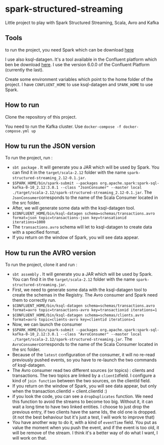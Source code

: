 # spark-structured-streaming 

Little project to play with Spark Structured Streaming, Scala, Avro and Kafka 

## Tools

to run the project, you need Spark which can be download [here](https://spark.apache.org/downloads.html)

I use also ksql-datagen. It's a tool available in the Confluent platform  which ben be download [here](https://www.confluent.io/download/). I use the 
version 6.0.0 of the Confluent Platform (currently the last). 

Create some environment variables which point to the home folder of the project. I have `CONFLUENT_HOME` to use ksql-datagen and `SPARK_HOME` to use Spark. 


## How to run 

Clone the repository of this project. 

You need to run the Kafka cluster.
Use `docker-compose -f docker-compose.yml up`

## How tu run the JSON version 

To run the project, run : 
- `sbt package` . It will generate you a JAR which will be used by Spark. You can find it in the `target/scala-2.12` folder with the name `spark-structured-streaming_2.12-0.1.jar`.
- `$SPARK_HOME/bin/spark-submit --packages org.apache.spark:spark-sql-kafka-0-10_2.12:3.0.1 --class "JsonConsumer" --master local ./target/scala-2.12/spark-structured-streaming_2.12-0.1.jar`. The `JsonConsumer`corresponds to the name of the Scala Consumer located in the src folder. 
- After, we will generate some data with the ksql-datagen tool. 
- `$CONFLUENT_HOME/bin/ksql-datagen schema=schemas/transactions.avro format=json topic=transactions-json key=transationid iterations=1000`
- The `transactions.avro` schema will let to ksql-datagen to create data with a specified format.
- If you return on the window of Spark, you will see data appear. 

## How tu run the AVRO version 

To run the project, clone it and run : 
- `sbt assembly` . It will generate you a JAR which will be used by Spark. You can find it in the `target/scala-2.12` folder with the name `spark-structured-streaming.jar`.
- First, we need to generate some data with the ksql-datagen tool to create the schemas in the Registry. The Avro consumer and Spark need them to correctly run. 
- `$CONFLUENT_HOME/bin/ksql-datagen schema=schemas/transactions.avro format=avro topic=transactions-avro key=transactionid iterations=1`
- `$CONFLUENT_HOME/bin/ksql-datagen schema=schemas/clients.avro format=avro topic=clients-avro key=clientid iterations=1`
- Now, we can launch the consumer 
- `$SPARK_HOME/bin/spark-submit --packages org.apache.spark:spark-sql-kafka-0-10_2.12:3.0.1 --class "AvroConsumer" --master local ./target/scala-2.12/spark-structured-streaming.jar`. The `AvroConsumer`corresponds to the name of the Scala Consumer located in the src folder. 
- Because of the `latest` configuration of the consumer, it will no re-read previously pushed events, so you have to re-launch the two commands of ksql-datagen. 
- The Avro consumer read two different sources (or topics) : clients and transactions. The two topics are linked by a `clientId`field. 
I configure a kind of `join function` between the two sources, on the clientId field. 
- If you return on the window of Spark, you will see data appear, but only when the transaction.clientId = client.clientId :)
- if you look the code, you can see a `dropDuplicates` function. We need this function to avoid the streams to become too big. Without it, it can wait 
a long time to have two linked entities. I choose to just drop the previous entry, if two clients have the same Ids, the old one is dropped. (it not the best behaviour but it's just a test, I will work to improve that)
- You have another way to do it, with a kind of `eventTime` field. You put as value the moment when you push the event, and if the event is too old, it will be remove of the stream. I think it's a better way of do what I want, I will work on that. 
